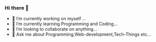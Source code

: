 ### Hi there 👋

- 🔭 I’m currently working on myself ...
- 🌱 I’m currently learning Programming and Coding...
- 👯 I’m looking to collaborate on anything...
- 💬 Ask me about Programming,Web-development,Tech-Things etc...

